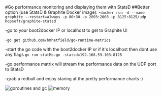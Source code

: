 #Go performance monitoring and displaying them with StatsD
##Better option (use StatsD & Graphite Docker image):
-```docker run -d --name graphite --restart=always -p 80:80 -p 2003:2003 -p 8125:8125/udp hopsoft/graphite-statsd```

-go to your boot2docker IP or localhost to get to Graphite UI

-```go get github.com/bmhatfield/go-runtime-metrics```

-start the go code with the boot2docker IP or if it's localhost then dont use any flags 
```go run statMe.go -statsd=192.168.59.103:8125```

-go performance matrix will stream the performance data on the UDP port to StatsD

-grab a redbull and enjoy staring at the pretty performance charts :)

![goroutines and gc](https://raw.githubusercontent.com/gunjan5/go30days-challenge/master/day14-runtime-performance-monitoring/goroutines_gc.png)
![memory](https://raw.githubusercontent.com/gunjan5/go30days-challenge/master/day14-runtime-performance-monitoring/memory.png)
